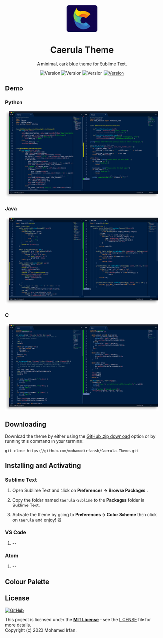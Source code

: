 <p align="center">
  <img alt="Halcyon Logo" src="images/logo.png" width="100" />
</p>
<h1 align="center">
  Caerula Theme
</h1>
<p align="center">
  A minimal, dark blue theme for Sublime Text.
</p>
<p align="center">
    <img alt="Version" src="https://img.shields.io/badge/Made for-Sublime-orange" />
    <img alt="Version" src="https://img.shields.io/badge/Made for-VS Code-blue" />
    <img alt="Version" src="https://img.shields.io/badge/Made for-Atom-brightgreen" />
    <a href="https://github.com/mohamedirfansh/Caerula-Theme/blob/master/LICENSE">
        <img alt="Version" src="https://img.shields.io/github/license/mohamedirfansh/Caerula-Theme" />
    </a>
</p>

## Demo
### Python
![Python](images/demo_python.png)

### Java
![Java](images/demo_java.png)

### C
![C](images/demo_c.png)

## Downloading
Download the theme by either using the [GitHub .zip download](https://github.com/mohamedirfansh/Caerula-Theme/archive/master.zip) option or by running this command in your terminal:
```
git clone https://github.com/mohamedirfansh/Caerula-Theme.git
```

## Installing and Activating

### Sublime Text

1. Open Sublime Text and click on **Preferences -> Browse Packages** .

2. Copy the folder named `Caerula-Sublime` to the **Packages** folder in Sublime Text.

3. Activate the theme by going to **Preferences -> Color Scheme** then click on `Caerula` and enjoy! 😄

### VS Code

1. --

### Atom

1. --

## Colour Palette

## License

[![GitHub](https://img.shields.io/github/license/mohamedirfansh/Caerula-Theme)](https://github.com/mohamedirfansh/Caerula-Theme/blob/master/LICENSE)

This project is licensed under the **[MIT License](http://opensource.org/licenses/mit-license.php)** - see the [LICENSE](https://github.com/mohamedirfansh/Caerula-Theme/blob/master/LICENSE) file for more details.  
Copyright (c) 2020 Mohamed Irfan.